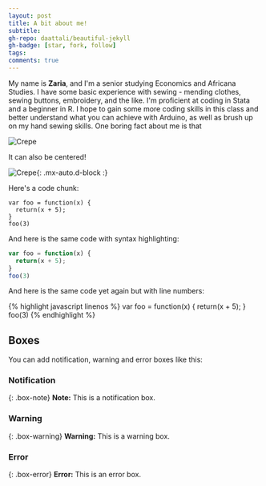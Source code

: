 ```yaml
---
layout: post
title: A bit about me!
subtitle: 
gh-repo: daattali/beautiful-jekyll
gh-badge: [star, fork, follow]
tags: 
comments: true
---
```


My name is **Zaria**, and I'm a senior studying Economics and Africana Studies. I have some basic experience with sewing - mending clothes, sewing buttons, embroidery, and the like. I'm proficient at coding in Stata and a beginner in R. I hope to gain some more coding skills in this class and better understand what you can achieve with Arduino, as well as brush up on my hand sewing skills. One boring fact about me is that 

![Crepe](https://s3-media3.fl.yelpcdn.com/bphoto/cQ1Yoa75m2yUFFbY2xwuqw/348s.jpg)

It can also be centered!

![Crepe](https://s3-media3.fl.yelpcdn.com/bphoto/cQ1Yoa75m2yUFFbY2xwuqw/348s.jpg){: .mx-auto.d-block :}

Here's a code chunk:

~~~
var foo = function(x) {
  return(x + 5);
}
foo(3)
~~~

And here is the same code with syntax highlighting:

```javascript
var foo = function(x) {
  return(x + 5);
}
foo(3)
```

And here is the same code yet again but with line numbers:

{% highlight javascript linenos %}
var foo = function(x) {
  return(x + 5);
}
foo(3)
{% endhighlight %}

## Boxes
You can add notification, warning and error boxes like this:

### Notification

{: .box-note}
**Note:** This is a notification box.

### Warning

{: .box-warning}
**Warning:** This is a warning box.

### Error

{: .box-error}
**Error:** This is an error box.
